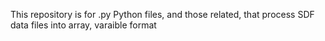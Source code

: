 This repository is for .py Python files, and those related, that process SDF data files into array, varaible format
